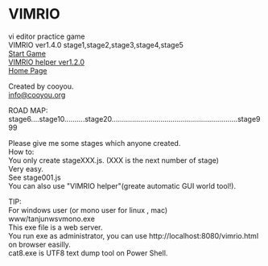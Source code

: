 # VIMRIO
vi editor practice game  
VIMRIO ver1.4.0 stage1,stage2,stage3,stage4,stage5  
[Start Game](http://cooyou.github.io/vimrio/www/vimrio.html)  
[VIMRIO helper ver1.2.0](http://cooyou.github.io/vimrio/www/helper/helper.html)  
[Home Page](http://cooyou.github.io/vimrio/index.html)  

Created by cooyou.  
info@cooyou.org  

ROAD MAP:    
stage6....stage10..........stage20..............................................................stage999  
  
Please give me some stages which anyone created.  
How to:  
You only create stageXXX.js. (XXX is the next number of stage)  
Very easy.  
See stage001.js  
You can also use "VIMRIO helper"(greate automatic GUI world tool!).  

TIP:  
For windows user (or mono user for linux , mac)  
www/tanjunwsvmono.exe  
This exe file is a web server.  
You run exe as administrator, you can use http://localhost:8080/vimrio.html on browser easilly.  
cat8.exe is UTF8 text dump tool on Power Shell.   
